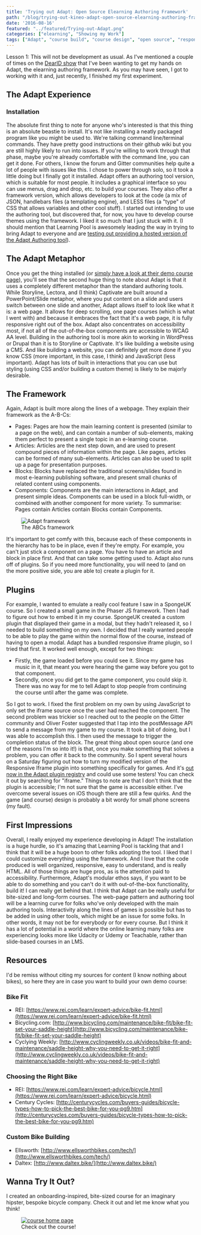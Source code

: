 ```yaml
---
title: 'Trying out Adapt: Open Source Elearning Authoring Framework'
path: "/blog/trying-out-kineo-adapt-open-source-elearning-authoring-framework"
date: '2016-08-16'
featured: "../featured/Trying-out-Adapt.png"
categories: ["elearning", "Showing my Work"]
tags: ["Adapt", "course build", "course design", "open source", "responsive"]
---
```


Lesson 1: This will not be development as usual. As I've mentioned a couple of times on the [DearID show](http://dearinstructionaldesigner.com) that I've been wanting to get my hands on Adapt, the elearning authoring framework. As you may have seen, I got to working with it and, just recently, I finished my first experiment.

## The Adapt Experience

### Installation

The absolute first thing to note for anyone who's interested is that this thing is an absolute beastie to install. It's not like installing a neatly packaged program like you might be used to. We're talking command line/terminal commands. They have pretty good instructions on their github wiki but you are still highly likely to run into issues. If you're willing to work through that phase, maybe you're already comfortable with the command line, you can get it done. For others, I know the forum and Gitter communities help quite a lot of people with issues like this. I chose to power through solo, so it took a little doing but I finally got it installed. Adapt offers an authoring tool version, which is suitable for most people. It includes a graphical interface so you can use menus, drag and drop, etc. to build your courses. They also offer a framework version, which allows developers to look at the code (a mix of JSON, handlebars files (a templating engine), and LESS files (a "type" of CSS that allows variables and other cool stuff). I started out intending to use the authoring tool, but discovered that, for now, you have to develop course themes using the framework. I liked it so much that I just stuck with it. (I should mention that Learning Pool is awesomely leading the way in trying to bring Adapt to everyone and are [testing out providing a hosted version of the Adapt Authoring tool](http://www.adaptbuilder.io/)).

## The Adapt Metaphor

Once you get the thing installed (or [simply have a look at their demo course page](https://www.adaptlearning.org/index.php/adapt-showcase/)), you'll see that the second huge thing to note about Adapt is that it uses a completely different metaphor than the standard authoring tools. While Storyline, Lectora, and (I think) Captivate are built around a PowerPoint/Slide metaphor, where you put content on a slide and users switch between one slide and another, Adapt allows itself to look like what it is: a web page. It allows for deep scrolling, one page courses (which is what I went with) and because it embraces the fact that it's a web page, it is fully responsive right out of the box. Adapt also concentrates on accessibility most, if not all of the out-of-the-box components are accessible to WCAG AA level. Building in the authoring tool is more akin to working in WordPress or Drupal than it is to Storyline or Captivate. It's like building a website using a CMS. And like building a website, you can definitely get more done if you know CSS (more important, in this case, I think) and JavaScript (less important). Adapt has lots of built in interactions that you can use but styling (using CSS and/or building a custom theme) is likely to be majorly desirable.

## The Framework

Again, Adapt is built more along the lines of a webpage. They explain their framework as the A-B-Cs:

*   Pages: Pages are how the main learning content is presented (similar to a page on the web), and can contain a number of sub-elements, making them perfect to present a single topic in an e-learning course.
*   Articles: Articles are the next step down, and are used to present compound pieces of information within the page. Like pages, articles can be formed of many sub-elements. Articles can also be used to split up a page for presentation purposes.
*   Blocks: Blocks have replaced the traditional screens/slides found in most e-learning publishing software, and present small chunks of related content using components.
*   Components: Components are the main interactions in Adapt, and present simple ideas. Components can be used in a block full-width, or combined with another component for more variety. To summarise: Pages contain Articles contain Blocks contain Components.

<figure>
  <img
    sizes="(max-width: 810px) 100vw, 810px"
    srcset="https://res.cloudinary.com/dhdaswa6t/image/upload/f_auto,q_60,w_203/v1530396697/blog/adapt-a-b-c.jpg 203w,
            https://res.cloudinary.com/dhdaswa6t/image/upload/f_auto,q_60,w_405/v1530396697/blog/adapt-a-b-c.jpg 405w,
            https://res.cloudinary.com/dhdaswa6t/image/upload/f_auto,q_60,w_810/v1530396697/blog/adapt-a-b-c.jpg 810w,
            https://res.cloudinary.com/dhdaswa6t/image/upload/f_auto,q_60,w_1215/v1530396697/blog/adapt-a-b-c.jpg 1215w"
    src="https://res.cloudinary.com/dhdaswa6t/image/upload/f_auto,q_60,w_810/v1530396697/blog/adapt-a-b-c.jpg"
    alt="Adapt framework"/>
  <figcaption>The ABCs framework</figcaption>
</figure>

It's important to get comfy with this, because each of these components in the hierarchy has to be in place, even if they're empty. For example, you can't just stick a component on a page. You have to have an article and block in place first. And that can take some getting used to. Adapt also runs off of plugins. So if you need more functionality, you will need to (and on the more positive side, you are able to) create a plugin for it.

## Plugins

For example, I wanted to emulate a really cool feature I saw in a SpongeUK course. So I created a small game in the Phaser JS framework. Then I had to figure out how to embed it in my course. SpongeUK created a custom plugin that displayed their game in a modal, but they hadn't released it, so I needed to build something on my own. I decided that I really wanted people to be able to play the game within the normal flow of the course, instead of having to open a modal. Adapt has a bundled responsive iframe plugin, so I tried that first. It worked well enough, except for two things:

*   Firstly, the game loaded before you could see it. Since my game has music in it, that meant you were hearing the game way before you got to that component.
*   Secondly, once you did get to the game component, you could skip it. There was no way for me to tell Adapt to stop people from continuing the course until after the game was complete.

So I got to work. I fixed the first problem on my own by using JavaScript to only set the iframe source once the user had reached the component. The second problem was trickier so I reached out to the people on the Gitter community and Oliver Foster suggested that I tap into the postMessage API to send a message from my game to my course. It took a bit of doing, but I was able to accomplish this. I then used the message to trigger the completion status of the block. The great thing about open source (and one of the reasons I'm so into it!) is that, once you make something that solves a problem, you can offer it back to the community. So I spent several hours on a Saturday figuring out how to turn my modified version of the Responsive Iframe plugin into something specifically for games. And it's [out now in the Adapt plugin registry](https://www.adaptlearning.org/index.php/plugin-browser/) and could use some testers! You can check it out by searching for "iframe." Things to note are that I don't think that the plugin is accessible; I'm not sure that the game is accessible either. I've overcome several issues on iOS though there are still a few quirks. And the game (and course) design is probably a bit wordy for small phone screens (my fault).

## First Impressions

Overall, I really enjoyed my experience developing in Adapt! The installation is a huge hurdle, so it's amazing that Learning Pool is tackling that and I think that it will be a huge boon to other folks adopting the tool. I liked that I could customize everything using the framework. And I love that the code produced is well organized, responsive, easy to understand, and is really HTML. All of those things are huge pros, as is the attention paid to accessibility. Furthermore, Adapt's modular ethos says, if you want to be able to do something and you can't do it with out-of-the-box functionality, build it! I can really get behind that. I think that Adapt can be really useful for bite-sized and long-form courses. The web-page pattern and authoring tool will be a learning curve for folks who've only developed with the main authoring tools. Interactivity along the lines of games is possible but has to be added in using other tools, which might be an issue for some folks. In other words, it may not be for everybody or for every course. But I think it has a lot of potential in a world where the online learning many folks are experiencing looks more like Udacity or Udemy or Teachable, rather than slide-based courses in an LMS.

## Resources

I'd be remiss without citing my sources for content (I know nothing about bikes), so here they are in case you want to build your own demo course:

### Bike Fit

*   REI: [https://www.rei.com/learn/expert-advice/bike-fit.html](https://www.rei.com/learn/expert-advice/bike-fit.html)
*   Bicycling.com: [http://www.bicycling.com/maintenance/bike-fit/bike-fit-set-your-saddle-height](http://www.bicycling.com/maintenance/bike-fit/bike-fit-set-your-saddle-height)
*   Cyclying Weekly: [http://www.cyclingweekly.co.uk/videos/bike-fit-and-maintenance/saddle-height-why-you-need-to-get-it-right](http://www.cyclingweekly.co.uk/videos/bike-fit-and-maintenance/saddle-height-why-you-need-to-get-it-right)

### Choosing the Right Bike

*   REI: [https://www.rei.com/learn/expert-advice/bicycle.html](https://www.rei.com/learn/expert-advice/bicycle.html)
*   Century Cycles: [http://centurycycles.com/buyers-guides/bicycle-types-how-to-pick-the-best-bike-for-you-pg9.htm](http://centurycycles.com/buyers-guides/bicycle-types-how-to-pick-the-best-bike-for-you-pg9.htm)

### Custom Bike Building

*   Ellsworth: [http://www.ellsworthbikes.com/tech/](http://www.ellsworthbikes.com/tech/)
*   Daltex: [http://www.daltex.bike/](http://www.daltex.bike/)

## Wanna Try It Out?

I created an onboarding-inspired, bite-sized course for an imaginary hipster, bespoke bicycle company. Check it out and let me know what you think!

<figure>
  <a href="/showcase/candvbikes" target="blank">
    <img
    sizes="(max-width: 810px) 100vw, 810px"
    srcset="https://res.cloudinary.com/dhdaswa6t/image/upload/f_auto,q_60,w_203/v1530396697/blog/Screen-Shot-2016-08-08-at-10.21.49-PM.png 203w,
            https://res.cloudinary.com/dhdaswa6t/image/upload/f_auto,q_60,w_405/v1530396697/blog/Screen-Shot-2016-08-08-at-10.21.49-PM.png 405w,
            https://res.cloudinary.com/dhdaswa6t/image/upload/f_auto,q_60,w_810/v1530396697/blog/Screen-Shot-2016-08-08-at-10.21.49-PM.png 810w,
            https://res.cloudinary.com/dhdaswa6t/image/upload/f_auto,q_60,w_1215/v1530396697/blog/Screen-Shot-2016-08-08-at-10.21.49-PM.png 1215w"
    src="https://res.cloudinary.com/dhdaswa6t/image/upload/f_auto,q_60,w_810/v1530396697/blog/Screen-Shot-2016-08-08-at-10.21.49-PM.png"
    alt="course home page" />
  </a>
  <figcaption>Check out the course!</figcaption>
</figure>
